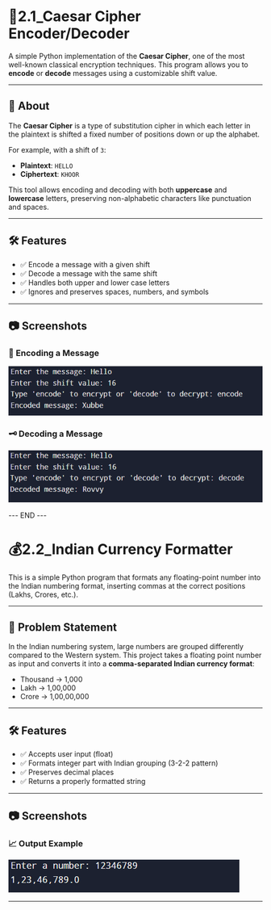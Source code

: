 # 🔐2.1_Caesar Cipher Encoder/Decoder

A simple Python implementation of the **Caesar Cipher**, one of the most well-known classical encryption techniques. This program allows you to **encode** or **decode** messages using a customizable shift value.

---

## 📜 About

The **Caesar Cipher** is a type of substitution cipher in which each letter in the plaintext is shifted a fixed number of positions down or up the alphabet.

For example, with a shift of `3`:
- **Plaintext**: `HELLO`
- **Ciphertext**: `KHOOR`

This tool allows encoding and decoding with both **uppercase** and **lowercase** letters, preserving non-alphabetic characters like punctuation and spaces.

---

## 🛠️ Features

- ✅ Encode a message with a given shift
- ✅ Decode a message with the same shift
- ✅ Handles both upper and lower case letters
- ✅ Ignores and preserves spaces, numbers, and symbols

---

## 📷 Screenshots

### 🧾 Encoding a Message
![Encoding Example](screenshots/encode.png)

### 🗝️ Decoding a Message
![Decoding Example](screenshots/decode.png)

---                                     END                                     ---

# 💰2.2_Indian Currency Formatter

This is a simple Python program that formats any floating-point number into the Indian numbering format, inserting commas at the correct positions (Lakhs, Crores, etc.).

---

## 📜 Problem Statement

In the Indian numbering system, large numbers are grouped differently compared to the Western system. This project takes a floating point number as input and converts it into a **comma-separated Indian currency format**:

- Thousand → 1,000  
- Lakh → 1,00,000  
- Crore → 1,00,00,000  

---

## 🛠️ Features

- ✅ Accepts user input (float)
- ✅ Formats integer part with Indian grouping (3-2-2 pattern)
- ✅ Preserves decimal places
- ✅ Returns a properly formatted string

---

## 📷 Screenshots

### 📈 Output Example
![Output Screenshot](screenshots/output.png)

---



